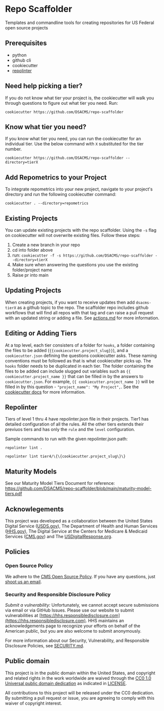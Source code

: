 # Repo Scaffolder
Templates and commandline tools for creating repositories for US Federal open source projects

## Prerequisites
- python
- github cli
- cookiecutter
- [repolinter](https://github.com/todogroup/repolinter)

## Need help picking a tier?
If you do not know what tier your project is, the cookiecutter will walk you through questions to figure out what tier you need.  Run:
```
cookiecutter https://github.com/DSACMS/repo-scaffolder
```

## Know what tier you need?
If you know what tier you need, you can run the cookiecutter for an individual tier.  Use the below command with `X` substituted for the tier number.
```
cookiecutter https://github.com/DSACMS/repo-scaffolder --directory=tierX
```

## Add Repometrics to your Project
To integrate repometrics into your new project, navigate to your project's directory and run the following cookiecutter command:
```
cookiecutter . --directory=repometrics
```

## Existing Projects
You can update existing projects with the repo scaffolder.  Using the `-s` flag on cookiecutter will not overwrite existing files.  Follow these steps:
1. Create a new branch in your repo
2. cd into folder above
3. run: `cookiecutter -f -s https://github.com/DSACMS/repo-scaffolder --directory=tierX`
4. Make sure when answering the questions you use the existing folder/project name
5. Raise pr into main

## Updating Projects
When creating projects, if you want to receive updates then add `dsacms-tierX` as a github topic to the repo.  The scaffolder repo includes github workflows that will find all repos with that tag and can raise a pull request with an updated string or adding a file.  See [actions.md](https://github.com/DSACMS/repo-scaffolder/blob/main/.github/actions.md) for more information.

## Editing or Adding Tiers
At a top level, each tier consisters of a folder for `hooks`, a folder containing the files to be added (`{{cookiecutter.project_slug}}`), and a `cookiecutter.json` defining the questions cookiecutter asks.  These naming conventions must be 
followed as that is what cookiecutter picks up.  The `hooks` folder needs to be duplicated in each tier.  The folder 
containing the files to be added can include slugged out variables such as `{{ cookiecutter.project_name }}` that can 
be filled in by the answers to `cookiecutter.json`.  For example, `{{ cookiecutter.project_name }}` will be filled in by 
this question - `"project_name": "My Project",`.  See the [cookiecutter docs](https://cookiecutter.readthedocs.io/en/stable/) 
for more information.

## Repolinter
Tiers of level 1 thru 4 have repolinter.json file in their projects. Tier1 has detailed configuration of all the rules. All the other tiers extends their previuos tiers and has only the `rule` and the `level` configuration.

Sample commands to run with the given repolinter.json path:

```
repolinter lint .

repolinter lint tier4/\{\{cookiecutter.project_slug\}\}
```

## Maturity Models
See our Maturity Model Tiers Document for reference: https://github.com/DSACMS/repo-scaffolder/blob/main/maturity-model-tiers.pdf

## Acknowlegements
This project was developed as a collaboration between the United States Digital
Service ([USDS.gov](https://usds.gov)), The Department of Health and Human
Services ([HHS.gov](https://hhs.gov)), The Digital Service at the Centers for
Medicare & Medicaid Services ([CMS.gov](https://cms.gov)) and The
[USDigitalResponse.org](https://usdigitalresponse.org).

## Policies

### Open Source Policy

We adhere to the [CMS Open Source
Policy](https://github.com/CMSGov/cms-open-source-policy). If you have any
questions, just [shoot us an email](mailto:opensource@cms.hhs.gov).

### Security and Responsible Disclosure Policy

*Submit a vulnerability:* Unfortunately, we cannot accept secure submissions via
email or via GitHub Issues. Please use our website to submit vulnerabilities at
[https://hhs.responsibledisclosure.com](https://hhs.responsibledisclosure.com).
HHS maintains an acknowledgements page to recognize your efforts on behalf of
the American public, but you are also welcome to submit anonymously.

For more information about our Security, Vulnerability, and Responsible Disclosure Policies, see [SECURITY.md](SECURITY.md).

## Public domain

This project is in the public domain within the United States, and copyright
and related rights in the work worldwide are waived through the [CC0 1.0
Universal public domain
dedication](https://creativecommons.org/publicdomain/zero/1.0/) as indicated in [LICENSE](LICENSE).

All contributions to this project will be released under the CC0 dedication. By
submitting a pull request or issue, you are agreeing to comply with this waiver
of copyright interest.
